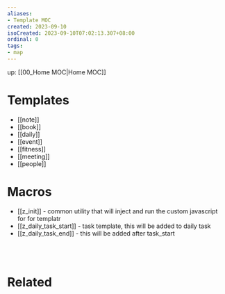 ```yaml
---
aliases: 
- Template MOC
created: 2023-09-10
isoCreated: 2023-09-10T07:02:13.307+08:00
ordinal: 0
tags: 
- map
---
```

up: [[00_Home MOC|Home MOC]]


# Templates

- [[note]]
- [[book]]
- [[daily]]
- [[event]]
- [[fitness]]
- [[meeting]]
- [[people]]


# Macros
- [[z_init]] - common utility that will inject and run the custom javascript for for templatr
- [[z_daily_task_start]] - task template, this will be added to daily task
- [[z_daily_task_end]] - this will be added after task_start



<br />
<br />



# Related






